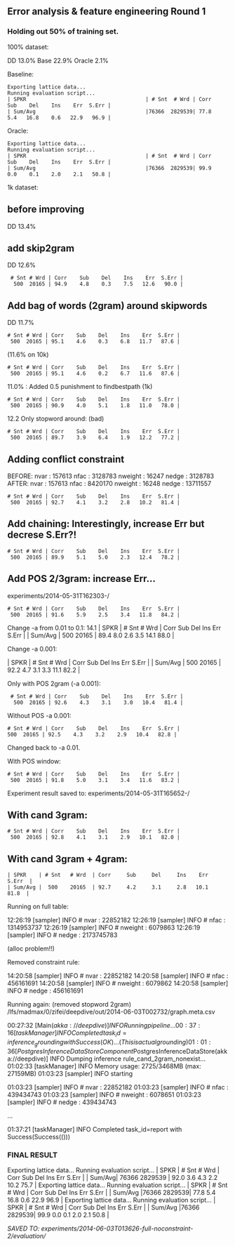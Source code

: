 Error analysis & feature engineering Round 1
----

### Holding out 50% of training set.

100% dataset:

DD      13.0%
Base    22.9%
Oracle  2.1%

Baseline:

    Exporting lattice data...
    Running evaluation script...
    | SPKR                                      | # Snt  # Wrd | Corr    Sub    Del    Ins    Err  S.Err |
    | Sum/Avg                                   |76366  2829539| 77.8    5.4   16.8    0.6   22.9   96.9 |

Oracle:

    Exporting lattice data...
    Running evaluation script...
    | SPKR                                      | # Snt  # Wrd | Corr    Sub    Del    Ins    Err  S.Err |
    | Sum/Avg                                   |76366  2829539| 99.9    0.0    0.1    2.0    2.1   50.8 |


1k dataset:

## before improving
DD 13.4% 

## add skip2gram

DD 12.6%

     # Snt # Wrd | Corr    Sub    Del    Ins    Err  S.Err |
      500  20165 | 94.9    4.8    0.3    7.5   12.6   90.0 |

## Add bag of words (2gram) around skipwords

DD 11.7%

    # Snt # Wrd | Corr    Sub    Del    Ins    Err  S.Err |
     500  20165 | 95.1    4.6    0.3    6.8   11.7   87.6 |

(11.6% on 10k)

    # Snt # Wrd | Corr    Sub    Del    Ins    Err  S.Err |
     500  20165 | 95.1    4.6    0.2    6.7   11.6   87.6 |


11.0% : Added 0.5 punishment to findbestpath (1k)

    # Snt # Wrd | Corr    Sub    Del    Ins    Err  S.Err |
     500  20165 | 90.9    4.0    5.1    1.8   11.0   78.0 |

12.2 Only stopword around: (bad)

    # Snt # Wrd | Corr    Sub    Del    Ins    Err  S.Err |
     500  20165 | 89.7    3.9    6.4    1.9   12.2   77.2 |


## Adding conflict constraint

BEFORE:
  nvar               : 157613
  nfac               : 3128783
  nweight            : 16247
  nedge              : 3128783
AFTER:
  nvar               : 157613
  nfac               : 8420170
  nweight            : 16248
  nedge              : 13711557

    # Snt # Wrd | Corr    Sub    Del    Ins    Err  S.Err |
     500  20165 | 92.7    4.1    3.2    2.8   10.2   81.4 |

## Add chaining: Interestingly, increase Err but decrese S.Err?!

    # Snt # Wrd | Corr    Sub    Del    Ins    Err  S.Err |
     500  20165 | 89.9    5.1    5.0    2.3   12.4   78.2 |

## Add POS 2/3gram: increase Err... 
experiments/2014-05-31T162303-/

    # Snt # Wrd | Corr    Sub    Del    Ins    Err  S.Err |
     500  20165 | 91.6    5.9    2.5    3.4   11.8   84.2 |

Change -a from 0.01 to 0.1: 14.1
| SPKR                             | # Snt # Wrd | Corr    Sub    Del    Ins    Err  S.Err |
| Sum/Avg                          |  500  20165 | 89.4    8.0    2.6    3.5   14.1   88.0 |

Change -a 0.001:

| SPKR                             | # Snt # Wrd | Corr    Sub    Del    Ins    Err  S.Err |
| Sum/Avg                          |  500  20165 | 92.2    4.7    3.1    3.3   11.1   82.2 |

Only with POS 2gram (-a 0.001):

     # Snt # Wrd | Corr    Sub    Del    Ins    Err  S.Err |
      500  20165 | 92.6    4.3    3.1    3.0   10.4   81.4 |

Without POS -a 0.001:

    # Snt # Wrd | Corr    Sub    Del    Ins    Err  S.Err |
    500  20165 | 92.5    4.3    3.2    2.9   10.4   82.8 |

Changed back to -a 0.01.

With POS window:

    # Snt # Wrd | Corr    Sub    Del    Ins    Err  S.Err |
     500  20165 | 91.8    5.0    3.1    3.4   11.6   83.2 |
Experiment result saved to: experiments/2014-05-31T165652-/


## With cand 3gram:

    # Snt # Wrd | Corr    Sub    Del    Ins    Err  S.Err |
     500  20165 | 92.8    4.1    3.1    2.9   10.1   82.0 |

## With cand 3gram + 4gram:

    | SPKR    | # Snt   # Wrd  | Corr     Sub     Del     Ins    Err   S.Err  |
    | Sum/Avg |  500    20165  | 92.7     4.2     3.1     2.8   10.1    81.8  |

Running on full table:

12:26:19 [sampler] INFO  # nvar               : 22852182
12:26:19 [sampler] INFO  # nfac               : 1314953737
12:26:19 [sampler] INFO  # nweight            : 6079863
12:26:19 [sampler] INFO  # nedge              : 2173745783

(alloc problem!!)

Removed constraint rule:

14:20:58 [sampler] INFO  # nvar               : 22852182
14:20:58 [sampler] INFO  # nfac               : 456161691
14:20:58 [sampler] INFO  # nweight            : 6079862
14:20:58 [sampler] INFO  # nedge              : 456161691




Running again: (removed stopword 2gram)
/lfs/madmax/0/zifei/deepdive/out/2014-06-03T002732/graph.meta.csv

00:27:32 [Main$(akka://deepdive)] INFO  Running pipeline 
...
00:37:16 [taskManager] INFO  Completed task_id=inference_grounding with Success(OK)
... (This is actual grounding)
01:01:36 [PostgresInferenceDataStoreComponent$PostgresInferenceDataStore(akka://deepdive)] INFO  Dumping inference rule_cand_2gram_nonexist...
01:02:33 [taskManager] INFO  Memory usage: 2725/3468MB (max: 27159MB)
01:03:23 [sampler] INFO  starting

01:03:23 [sampler] INFO  # nvar               : 22852182
01:03:23 [sampler] INFO  # nfac               : 439434743
01:03:23 [sampler] INFO  # nweight            : 6078651
01:03:23 [sampler] INFO  # nedge              : 439434743

...

01:37:21 [taskManager] INFO  Completed task_id=report with Success(Success(()))

### FINAL RESULT 

Exporting lattice data...
Running evaluation script...
  | SPKR   |  # Snt     # Wrd   | Corr    Sub     Del    Ins    Err   S.Err |
  | Sum/Avg| 76366     2829539  | 92.0    3.6     4.3    2.2   10.2    75.7 |
Exporting lattice data...
Running evaluation script...
| SPKR                                      | # Snt  # Wrd | Corr    Sub    Del    Ins    Err  S.Err |
| Sum/Avg                                   |76366  2829539| 77.8    5.4   16.8    0.6   22.9   96.9 |
Exporting lattice data...
Running evaluation script...
| SPKR                                      | # Snt  # Wrd | Corr    Sub    Del    Ins    Err  S.Err |
| Sum/Avg                                   |76366  2829539| 99.9    0.0    0.1    2.0    2.1   50.8 |


*SAVED TO: experiments/2014-06-03T013626-full-noconstraint-2/evaluation/*